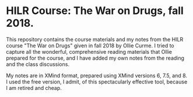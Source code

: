 # HILR Course: The War on Drugs, fall 2018.

This repository contains the course materials and my notes from the HILR course "The War on Drugs" given in fall 2018 by Ollie Curme.  I tried to capture all the wonderful, comprehensive reading materials that Ollie prepared for the course, and I have added my own notes from the reading and the class discussions.  

My notes are in XMind format, prepared using XMind versions 6, 7.5, and 8.  I used the free version, I admit, of this spectacularly effective tool, because I am retired and cheap.  

